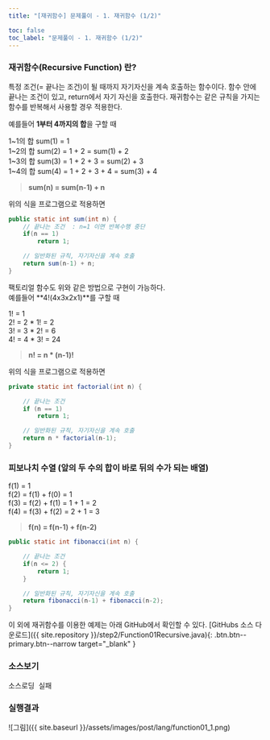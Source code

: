 ```yaml
---
title: "[재귀함수] 문제풀이 - 1. 재귀함수 (1/2)"

toc: false
toc_label: "문제풀이 - 1. 재귀함수 (1/2)"
---
```


### 재귀함수(Recursive Function) 란?
특정 조건(= 끝나는 조건)이 될 때까지 자기자신을 계속 호출하는 함수이다.
함수 안에 끝나는 조건이 있고, return에서 자기 자신을 호출한다.
재귀함수는 같은 규칙을 가지는 함수를 반복해서 사용할 경우 적용한다.

예를들어 **1부터 4까지의 합**을 구할 때 

1~1의 합 sum(1) = 1    
1~2의 합 sum(2) = 1 + 2 = sum(1) + 2    
1~3의 합 sum(3) = 1 + 2 + 3 = sum(2) + 3    
1~4의 합 sum(4) = 1 + 2 + 3 + 4 = sum(3) + 4    
> **sum(n) = sum(n-1) + n**


위의 식을 프로그램으로 적용하면

``` java
public static int sum(int n) {
    // 끝나는 조건  : n=1 이면 반복수행 중단
    if(n == 1)
        return 1;

    // 일반화된 규칙, 자기자신을 계속 호출
    return sum(n-1) + n;
}
```


팩토리얼 함수도 위와 같은 방법으로 구현이 가능하다.    
예를들어 **4!(4x3x2x1)**를 구할 때

1! = 1    
2! = 2 * 1! = 2    
3! = 3 * 2! = 6    
4! = 4 * 3! = 24    
> **n! = n * (n-1)!**

위의 식을 프로그램으로 적용하면

```java
private static int factorial(int n) {

    // 끝나는 조건
    if (n == 1)
        return 1;

    // 일반화된 규칙, 자기자신을 계속 호출
    return n * factorial(n-1);
}
```



### 피보나치 수열 (앞의 두 수의 합이 바로 뒤의 수가 되는 배열)
f(1) = 1    
f(2) = f(1) + f(0) = 1     
f(3) = f(2) + f(1) = 1 + 1 = 2    
f(4) = f(3) + f(2) = 2 + 1 = 3    
> **f(n) = f(n-1) + f(n-2)**

```java
public static int fibonacci(int n) {

    // 끝나는 조건
    if(n <= 2) {
        return 1;
    }

    // 일반화된 규칙, 자기자신을 계속 호출
    return fibonacci(n-1) + fibonacci(n-2);
}
```


이 외에 재귀함수를 이용한 예제는 아래 GitHub에서 확인할 수 있다.  [GitHubs 소스 다운로드]({{ site.repository }}/step2/Function01Recursive.java){: .btn.btn--primary.btn--narrow target="_blank" }
### 소스보기
<pre id="show1" class="show-json-from-git">소스로딩 실패</pre>
<script>showJsonFromGit('{{ site.repository_raw }}/step2/Function01Recursive.java', 'show1', '500px');</script>


### 실행결과
![그림]({{ site.baseurl }}/assets/images/post/lang/function01_1.png)






